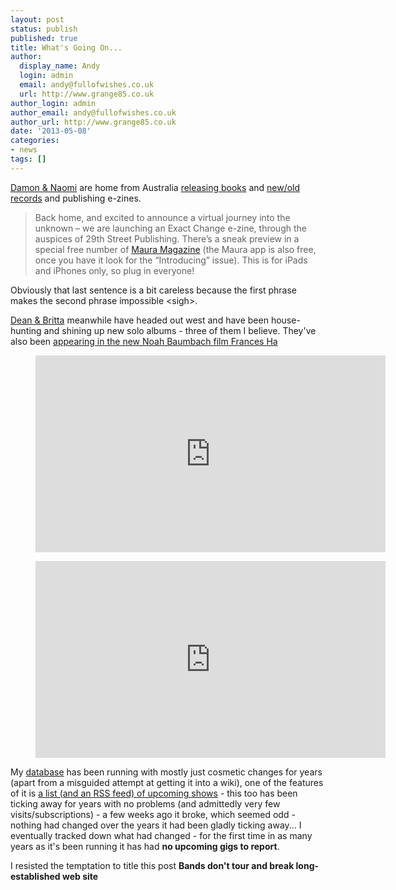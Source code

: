 ```yaml
---
layout: post
status: publish
published: true
title: What's Going On...
author:
  display_name: Andy
  login: admin
  email: andy@fullofwishes.co.uk
  url: http://www.grange85.co.uk
author_login: admin
author_email: andy@fullofwishes.co.uk
author_url: http://www.grange85.co.uk
date: '2013-05-08'
categories:
- news
tags: []
---
```

<p><a href="http://www.damonandnaomi.com/">Damon & Naomi</a> are home from Australia <a href="http://www.yetipublishing.com/G500.html">releasing books</a> and <a href="/2013/04/23/wondrous-world-of-damon-naomi-bootleg-edition/">new/old records</a> and publishing e-zines. </p>
<blockquote><p>Back home, and excited to announce a virtual journey into the unknown – we are launching an Exact Change e-zine, through the auspices of 29th Street Publishing. There’s a sneak preview in a special free number of <a href="https://itunes.apple.com/us/app/maura-magazine/id590812236?mt=8">Maura Magazine</a> (the Maura app is also free, once you have it look for the  “Introducing” issue). This is for iPads and iPhones only, so plug in everyone!</p></blockquote>
<p>Obviously that last sentence is a bit careless because the first phrase makes the second phrase impossible &lt;sigh&gt;.</p>
<p><a href="http://www.deanandbritta.com">Dean & Britta</a> meanwhile have headed out west and have been house-hunting and shining up new solo albums - three of them I believe. They've also been <a href="http://www.ifcfilms.com/videos/frances-ha-trailer">appearing in the new Noah Baumbach film Frances Ha</a></p>
<figure class="caption aligncenter"><iframe width="560" height="315" src="https://www.youtube.com/embed/dyVbGA8vPJo" frameborder="0" allowfullscreen></iframe><figcaption class="caption-text"></figcaption></figure>
<p>
</p>
<figure class="caption aligncenter"><iframe width="560" height="315" src="https://www.youtube.com/embed/kzRhe_9zW-Y" frameborder="0" allowfullscreen></iframe><figcaption class="caption-text"></figcaption></figure>
<p>My <a href="/database/">database</a> has been running with mostly just cosmetic changes for years (apart from a misguided attempt at getting it into a wiki), one of the features of it is <a href="http://feeds.feedburner.com/AHeadFullOfWishes-UpcomingShows">a list (and an RSS feed) of upcoming shows</a> - this too has been ticking away for years with no problems (and admittedly very few visits/subscriptions) - a few weeks ago it broke, which seemed odd - nothing had changed over the years it had been gladly ticking away... I eventually tracked down what had changed - for the first time in as many years as it's been running it has had <strong>no upcoming gigs to report</strong>.</p>
<p>I resisted the temptation to title this post <strong>Bands don't tour and break long-established web site</strong></p>
